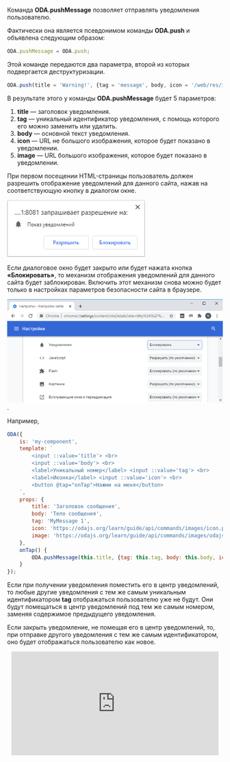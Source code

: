 Команда **ODA.pushMessage** позволяет отправлять уведомления пользователю.

Фактически она является псевдонимом команды **ODA.push** и объявлена следующим образом:

```javascript
ODA.pushMessage = ODA.push;
```

Этой команде передаются два параметра, второй из которых подвергается деструктуризации.

```javascript
ODA.push(title = 'Warning!', {tag = 'message', body, icon = '/web/res/icons/warning.png', image}={})
```

В результате этого у команды **ODA.pushMessage** будет 5 параметров:

1. **title** — заголовок уведомления.
1. **tag** — уникальный идентификатор уведомления, с помощь которого его можно заменить или удалить.
1. **body** — основной текст уведомления.
1. **icon** — URL не большого изображения, которое будет показано в уведомлении.
1. **image** — URL большого изображения, которое будет показано в уведомлении.

При первом посещении HTML-страницы пользователь должен разрешить отображение уведомлений для данного сайта, нажав на соответствующую кнопку в диалогом окне.

![Разрешение отображать уведомления](learn/guide/api/commands/images/requestNotification.png "Разрешить уведомления")

Если диалоговое окно будет закрыто или будет нажата кнопка **«Блокировать»**, то механизм отображения уведомлений для данного сайта будет заблокирован. Включить этот механизм снова можно будет только в настройках параметров безопасности сайта в браузере.

![Отключение блокировки уведомлений](learn/guide/api/commands/images/SiteSetting.png "Отключение блокировки уведомлений").

Например,

```javascript run_line_edit_loadoda_[my-component.js]
ODA({
    is: 'my-component',
    template: `
        <input ::value='title'> <br>
        <input ::value='body'> <br>
        <label>Уникальный номер</label> <input ::value='tag'> <br>
        <label>Иконка</label> <input ::value='icon'> <br>
        <button @tap="onTap">Нажми на меня</button>
    `,
    props: {
        title: 'Заголовок сообщения',
        body: 'Тело сообщения',
        tag: 'MyMessage 1',
        icon: 'https://odajs.org/learn/guide/api/commands/images/icon.png',
        image: 'https://odajs.org/learn/guide/api/commands/images/odajs.png',
    },
    onTap() {
        ODA.pushMessage(this.title, {tag: this.tag, body: this.body, icon: this.icon, image: this.image});
    }
});
```

Если при получении уведомления поместить его в центр уведомлений, то любые другие уведомления с тем же самым уникальным идентификатором **tag** отображаться пользователю уже не будут. Они будут помещаться в центр уведомлений под тем же самым номером, заменяя содержимое предыдущего уведомления.

Если закрыть уведомление, не помещая его в центр уведомлений, то, при отправке другого уведомления с тем же самым идентификатором, оно будет отображаться пользователю как новое.

<div style="position:relative;padding-bottom:48%; margin:10px">
    <iframe src="https://www.youtube.com/embed/ygJF0vkPUZ8?start=0" frameborder="0" allow="accelerometer; autoplay; encrypted-media; gyroscope; picture-in-picture" allowfullscreen
    	style="position:absolute;width:100%;height:100%;"></iframe>
</div>
